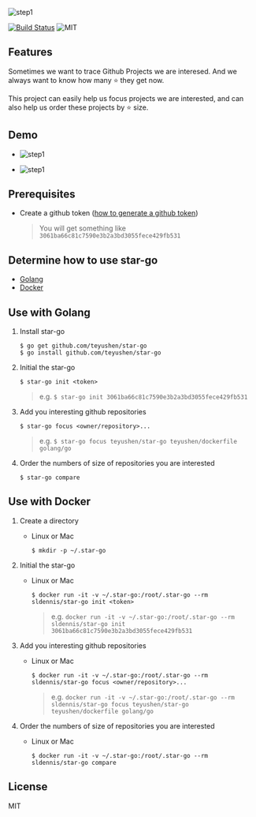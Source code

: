 ![step1](https://github.com/teyushen/star-go/blob/master/logo.png)


[![Build Status](https://travis-ci.org/teyushen/star-go.svg?branch=master)](https://travis-ci.org/teyushen/star-go)   ![MIT](https://img.shields.io/packagist/l/doctrine/orm.svg)

## Features

Sometimes we want to trace Github Projects we are interesed. And we always want to know how many ⭐️  they get now.

This project can easily help us focus projects we are interested, and can also help us order these projects by ⭐️ size.


## Demo

-  ![step1](https://github.com/teyushen/star-go/blob/master/images/star-go-ls.gif)

-  ![step1](https://github.com/teyushen/star-go/blob/master/images/star-go-c.gif)


## Prerequisites

* Create a github token ([how to generate a github token](https://github.com/teyushen/star-go/tree/master/images))

	> You will get something like `3061ba66c81c7590e3b2a3bd3055fece429fb531`

## Determine how to use star-go

* [Golang](https://golang.org/doc/install) 
* [Docker](https://docs.docker.com/install/) 

## Use with Golang

1. Install star-go

	```
	$ go get github.com/teyushen/star-go 
	$ go install github.com/teyushen/star-go 
	```


2. Initial the star-go

	```
	$ star-go init <token>
	```
	 
	> e.g.
	> `$ star-go init 3061ba66c81c7590e3b2a3bd3055fece429fb531`
	

3. Add you interesting github repositories

	```
	$ star-go focus <owner/repository>...
	```
	
	> e.g.
	> `$ star-go focus teyushen/star-go teyushen/dockerfile golang/go`

4. Order the numbers of size of repositories you are interested

	```
	$ star-go compare
	```
	
## Use with Docker

1. Create a directory

	- Linux or Mac
	
		```
		$ mkdir -p ~/.star-go
		```

2. Initial the star-go
	
	- Linux or Mac
	
		```
		$ docker run -it -v ~/.star-go:/root/.star-go --rm sldennis/star-go init <token>
		```
	
		> e.g. 
		> `docker run -it -v ~/.star-go:/root/.star-go --rm sldennis/star-go init 3061ba66c81c7590e3b2a3bd3055fece429fb531
`

3. Add you interesting github repositories

	- Linux or Mac
	
		```
		$ docker run -it -v ~/.star-go:/root/.star-go --rm sldennis/star-go focus <owner/repository>...
		```
	
		> e.g.
		> `docker run -it -v ~/.star-go:/root/.star-go --rm sldennis/star-go focus teyushen/star-go teyushen/dockerfile golang/go`
	
4. Order the numbers of size of repositories you are interested

	- Linux or Mac
	
		```
		$ docker run -it -v ~/.star-go:/root/.star-go --rm sldennis/star-go compare
		```
		
## License

MIT
